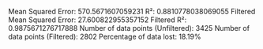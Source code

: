 Mean Squared Error: 570.5671607059231
R²: 0.8810778038069055
Filtered Mean Squared Error: 27.600822955357152
Filtered R²: 0.9875671276717888
Number of data points (Unfiltered): 3425
Number of data points (Filtered): 2802
Percentage of data lost: 18.19%
